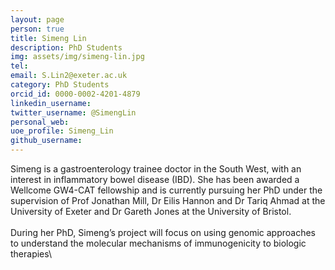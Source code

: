```yaml
---
layout: page
person: true
title: Simeng Lin
description: PhD Students
img: assets/img/simeng-lin.jpg
tel: 
email: S.Lin2@exeter.ac.uk
category: PhD Students
orcid_id: 0000-0002-4201-4879
linkedin_username:
twitter_username: @SimengLin
personal_web:
uoe_profile: Simeng_Lin
github_username:
---
```


<!-- DESCRIPTION - PLEASE EDIT THE BELOW -->

Simeng is a gastroenterology trainee doctor in the South West, with an interest in inflammatory bowel disease (IBD). She has been awarded a Wellcome GW4-CAT fellowship and is currently pursuing her PhD under the supervision of Prof Jonathan Mill, Dr Eilis Hannon and Dr Tariq Ahmad at the University of Exeter and Dr Gareth Jones at the University of Bristol.\
\
During her PhD, Simeng’s project will focus on using genomic approaches to understand the molecular mechanisms of immunogenicity to biologic therapies\


<!-- if you are unsure how to complete this, look here (https://github.com/aspides-js/aspides-js.github.io/blob/master/_people/nicholas-clifton.md?plain=1) for an example or you can slack jessica
